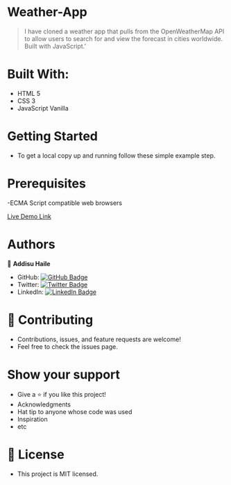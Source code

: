 # Weather-App
> I have cloned a weather app that pulls from the OpenWeatherMap API to allow users to search for and view the forecast in cities worldwide. Built with JavaScript.'

# Built With:
- HTML 5
- CSS 3
- JavaScript Vanilla

# Getting Started
- To get a local copy up and running follow these simple example step.

# Prerequisites
-ECMA Script compatible web browsers

[Live Demo Link]()

# Authors

👤 **Addisu Haile**

- GitHub: [![GitHub Badge](https://img.shields.io/badge/-Addisu87-white?logo=GitHub&logoColor=181717&style=plastic)](https://github.com/Addisu87)
- Twitter: [![Twitter Badge](https://img.shields.io/badge/-AddisuTedla-white?logo=Twitter&logoColor=1DA1F2&style=plastic)](https://twitter.com/AddisuTedla)
- LinkedIn: [![LinkedIn Badge](https://img.shields.io/badge/-addisu_tedla-white?logo=LinkedIn&logoColor=1DA1F2&style=plastic)](https://linkedin.com/in/addisu-tedla/)

# 🤝 Contributing
- Contributions, issues, and feature requests are welcome!
- Feel free to check the issues page.

# Show your support
- Give a ⭐️ if you like this project!
- Acknowledgments
- Hat tip to anyone whose code was used
- Inspiration
- etc
# 📝 License
- This project is MIT licensed.
